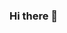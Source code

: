 ### Hi there 👋

<!--
**ndrianggar/NdriAnggar** is a ✨ _special_ ✨ repository because its `README.md` (this file) appears on your GitHub profile.

Here are some ideas to get you started:

### Hi there 👋
![](https://komarev.com/ghpvc/?username=ndrianggar&color=green)


![](https://github-readme-stats.vercel.app/api?username=ndrianggar&count_private=true&theme=default&show_icons=true&include_all_commits=true)
![Top Langs](https://github-readme-stats.vercel.app/api/top-langs/?username=ndrianggar&langs_count=3)

- 🔭 I’m currently working on ...
- 🌱 I’m currently learning ...
- 👯 I’m looking to collaborate on ...
- 🤔 I’m looking for help with ...
- 💬 Ask me about ...
- 📫 How to reach me: ...
- 😄 Pronouns: ...
- ⚡ Fun fact: ...
-->
